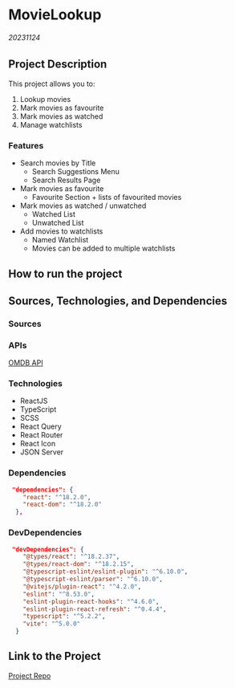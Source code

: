 # MovieLookup
###### 20231124

## Project Description
This project allows you to:

1. Lookup movies
2. Mark movies as favourite
3. Mark movies as watched
4. Manage watchlists


### Features
- Search movies by Title
  - Search Suggestions Menu
  - Search Results Page
- Mark movies as favourite
  - Favourite Section + lists of favourited movies
- Mark movies as watched / unwatched
  - Watched List
  - Unwatched List
- Add movies to watchlists
  - Named Watchlist
  - Movies can be added to multiple watchlists



## How to run the project

## Sources, Technologies, and Dependencies

### Sources



### APIs
[OMDB API](https://www.omdbapi.com/)

### Technologies
- ReactJS
- TypeScript
- SCSS
- React Query
- React Router
- React Icon
- JSON Server



### Dependencies
```json
 "dependencies": {
    "react": "^18.2.0",
    "react-dom": "^18.2.0"
  },
```

### DevDependencies
```json
 "devDependencies": {
    "@types/react": "^18.2.37",
    "@types/react-dom": "^18.2.15",
    "@typescript-eslint/eslint-plugin": "^6.10.0",
    "@typescript-eslint/parser": "^6.10.0",
    "@vitejs/plugin-react": "^4.2.0",
    "eslint": "^8.53.0",
    "eslint-plugin-react-hooks": "^4.6.0",
    "eslint-plugin-react-refresh": "^0.4.4",
    "typescript": "^5.2.2",
    "vite": "^5.0.0"
  }
```


## Link to the Project
[Project Repo](https://github.com/iceyisaak/movielookup)




